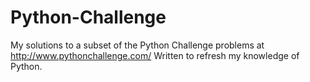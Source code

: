 Python-Challenge
================

My solutions to a subset of the Python Challenge problems at http://www.pythonchallenge.com/
Written to refresh my knowledge of Python.
